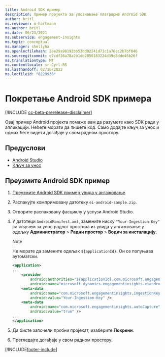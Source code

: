 ```yaml
---
title: Android SDK пример
description: Пример пројекта за упознавање платформе Android SDK
author: britl
ms.reviewer: m-hartmann
ms.author: britl
ms.date: 06/23/2021
ms.subservice: engagement-insights
ms.topic: conceptual
ms.manager: shellyha
ms.openlocfilehash: 2ee29a98192bb53bd92241d71c1a76ec2b7bf846
ms.sourcegitcommit: e7cdf36a78a2b1dd2850183224d39c8dde46b26f
ms.translationtype: MT
ms.contentlocale: sr-Cyrl-RS
ms.lasthandoff: 02/16/2022
ms.locfileid: "8229936"
---
```

# <a name="run-the-android-sdk-sample"></a>Покретање Android SDK примера

[!INCLUDE [cc-beta-prerelease-disclaimer](includes/cc-beta-prerelease-disclaimer.md)]

Овај пример Android пројекта помаже вам да разумете како SDK ради у апликацији. Нећете морати да пишете кôд. Само додајте кључ за унос и одмах ћете видети догађаје у свом радном простору.

## <a name="prerequisites"></a>Предуслови

- [Android Studio](https://developer.android.com/studio)
- [Кључ за унос](get-started-android.md)

## <a name="download-the-android-sdk-sample"></a>Преузмите Android SDK пример

1. [Преузмите Android SDK пример увида у ангажовање](https://download.pi.dynamics.com/sdk/EI-SDKs/ei-android-sample.zip).
1. Распакујте компримовану датотеку `ei-android-sample.zip`.
1. Отворите распаковану фасциклу у услузи Android Studio.
1. У датотеци `AndroidManifest.xml`, замените ниску `"Your-Ingestion-Key"` са кључем за унос радног простора из увида у ангажовање у одељку **Администратор** > **Радни простор** > **Водич за инсталацију**. 

   > [!NOTE]
   > Не морате да замените одељак `${applicationId}`. Он се попуњава аутоматски.

   ```xml
   <application>
   ...
       <provider
           android:authorities="${applicationId}.com.microsoft.engagementinsights.eiandroidsdk.AnalyticsContentProvider"
           android:name="microsoft.dynamics.engagementinsights.eiandroidsdk.AnalyticsContentProvider" />
       <meta-data
           android:name="com.microsoft.engagementinsights.ingestionKey"
           android:value="Your-Ingestion-Key" />
       <meta-data
           android:name="com.microsoft.engagementinsights.autoCapture"
           android:value="true" />
   ...
   </application>
   ```

1. Да бисте започели пробни пројекат, изаберите **Покрени**.
1. Прегледајте догађаје у свом радном простору.


[!INCLUDE[footer-include](../includes/footer-banner.md)]
